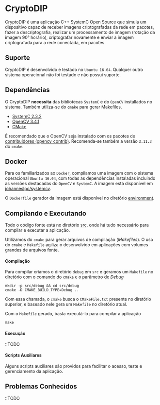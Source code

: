CryptoDIP
=========

CryptoDIP é uma aplicação C++ SystemC Open Source que simula um dispositivo capaz de receber imagens criptografadas da rede em pacotes, fazer a descriptografia, realizar um processamento de imagem (rotação da imagem 90° horário), criptografar novamente e enviar a imagem criptografada para a rede conectada, em pacotes.

Suporte
-------

CryptoDIP é desenvolvido e testado no `Ubuntu 16.04`. Qualquer outro sistema operacional não foi testado e não possui suporte.

Dependências
------------

O CryptoDIP **necessita** das bibliotecas `SystemC` e do `OpenCV` installados no sistema. Também utiliza-se do `cmake` para gerar Makefiles.

* [SystemC 2.3.2](http://www.accellera.org/downloads/standards/systemc "Accellera SystemC")
* [OpenCV 3.4.1](https://opencv.org/opencv-3-4-1.html "OpenCV 3.4.1")
* [CMake](https://cmake.org/download/ "Download CMake")

É recomendado que o OpenCV seja instalado com os pacotes de [contribuidores (opencv_contrib)](https://github.com/opencv/opencv_contrib/releases/tag/3.4.1). Recomenda-se também a versão `3.11.3` do `cmake`.

Docker
------

Para os familiarizados ao `Docker`, compilamos uma imagem com o sistema operacional `Ubuntu 16.04`, com todas as dependências instaladas incluindo as versões destacadas do `OpenCV` e `SystemC`. A imagem está disponível em [johanneslpc/systemcv](https://hub.docker.com/r/johanneslpc/systemcv/ "SystemC OpenCV Docker environment").

O `Dockerfile` gerador da imagem está disponível no diretório [environment](/environment).

Compilando e Executando
-----------------------

Todo o código fonte está no diretório [src](https://github.com/elciusferreira/CryptoDIP/tree/docker-env-test/src "src"), onde há tudo necessário para compilar e executar a aplicação.

Utilizamos do `cmake` para gerar arquivos de compilação (_Makefiles_). O uso do `cmake` e `Makefile` agiliza o desenvolvido em aplicações com volumes grandes de arquivos fonte.

#### Compilação

Para compilar criamos o diretório `debug` em `src` e geramos um `Makefile` no diretório com o comando do `cmake` e o parâmetro de _Debug_

```
mkdir -p src/debug && cd src/debug
cmake -D CMAKE_BUILD_TYPE=Debug ..
```

Com essa chamada, o `cmake` busca o `CMakeFile.txt` presente no diretório superior, e baseado nele gera um `Makefile` no diretório atual.

Com o `Makefile` gerado, basta executá-lo para compilar a aplicação

```
make
```

#### Execução

::TODO

#### Scripts Auxiliares

Alguns scripts auxiliares são providos para facilitar o acesso, teste e gerenciamento da aplicação.

Problemas Conhecidos
--------------------

::TODO
